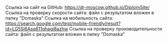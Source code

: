 Ссылка на сайт на GitHub: https://dr-moscow.github.io/DiplomSite/
Ссылка на проверку скорости сайта: файл с результатом вложен в папку "Domaska"
Ссылка на мобильность сайта: https://search.google.com/test/mobile-friendly/result?id=LG5Si6Asq611qhagj8azhw
Ссылка на проверку производительности сайта: файл с результатом вложен в папку "Domaska"